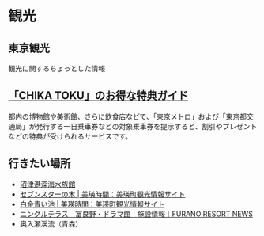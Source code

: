 # 観光

## 東京観光

観光に関するちょっとした情報

## [「CHIKA TOKU」のお得な特典ガイド](http://chikatoku.enjoytokyo.jp/)

都内の博物館や美術館、さらに飲食店などで、「東京メトロ」および「東京都交通局」が発行する一日乗車券などの対象乗車券を提示すると、割引やプレゼントなどの特典が受けられるサービスです。

## 行きたい場所

- [沼津港深海水族館](http://www.numazu-deepsea.com/)
- [セブンスターの木 | 美瑛時間：美瑛町観光情報サイト](https://www.biei-hokkaido.jp/search/sightseeing/viewspot/000063.html)
- [白金青い池 | 美瑛時間：美瑛町観光情報サイト](https://www.biei-hokkaido.jp/search/sightseeing/viewspot/000035.html)
- [ニングルテラス　富良野・ドラマ館｜施設情報｜FURANO RESORT NEWS](http://www.princehotels.co.jp/furano-area/summer/ningle/)
- 奥入瀬渓流（青森）
